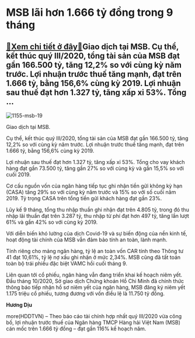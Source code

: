 MSB lãi hơn 1.666 tỷ đồng trong 9 tháng
=======================================

[:gift:Xem chi tiết ở đây:gift:](https://hddtvn.com/msb-lai-hon-1-666-ty-dong-trong-9-thang/)Giao dịch tại MSB. Cụ thể, kết thúc quý III/2020, tổng tài sản của MSB đạt gần 166.500 tỷ, tăng 12,2% so với cùng kỳ năm trước. Lợi nhuận trước thuế tăng mạnh, đạt trên 1.666 tỷ, bằng 156,6% cùng kỳ 2019. Lợi nhuận sau thuế đạt hơn 1.327 tỷ, tăng xấp xỉ 53%. Tổng …
-------------------------------------------------------------------------------------------------------------------------------------------------------------------------------------------------------------------------------------------------------------------------





![1155-msb-19](https://hddtvn.com/wp-content/uploads/2021/01/1155_MSB_19.jpg "Giao dịch tại MSB.")


Giao dịch tại MSB.



Cụ thể, kết thúc quý III/2020, tổng tài sản của MSB đạt gần 166.500 tỷ, tăng 12,2% so với cùng kỳ năm trước. Lợi nhuận trước thuế tăng mạnh, đạt trên 1.666 tỷ, bằng 156,6% cùng kỳ 2019.


Lợi nhuận sau thuế đạt hơn 1.327 tỷ, tăng xấp xỉ 53%. Tổng cho vay khách hàng đạt gần 73.500 tỷ, tăng gần 27% so với cùng kỳ và gần 15,5% so với cuối 2019.


Cơ cấu nguồn vốn của ngân hàng tiếp tục ghi nhận tiền gửi không kỳ hạn (CASA) tăng 29% so với cùng kỳ năm trước và 15% so với số cuối năm 2019. Tỷ trọng CASA trên tổng tiền gửi khách hàng đạt gần 23%.


Lũy kế 9 tháng, tổng thu nhập thuần ghi nhận đạt trên 4.805 tỷ, trong đó thu nhập lãi thuần đạt trên 3.287 tỷ, thu nhập từ phí đạt hơn 497 tỷ, tăng lần lượt 61% và gần 42% so với cùng kỳ 2019.


Với diễn biến khó lường của dịch Covid-19 và sự biến động của nền kinh tế, hoạt động tài chính của MSB vẫn đảm bảo tính an toàn, lành mạnh.


Tính riêng cho mảng ngân hàng, tỷ lệ an toàn vốn CAR tính theo Thông tư 41 đạt 10,61%, tỷ lệ nợ xấu ghi nhận ở mức 2,34%. MSB cũng đã tất toán toàn bộ trái phiếu đặc biệt VAMC hồi cuối tháng 9.


Liên quan tới cổ phiếu, ngân hàng vẫn đang triển khai kế hoạch niêm yết. Đầu tháng 10/2020, Sở giao dịch Chứng khoán Hồ Chi Minh đã chính thức thông báo tiếp nhận hồ sơ niêm yết của ngân hàng, MSB đăng ký niêm yết 1.175 triệu cổ phiếu, tương đương với vốn điều lệ là 11.750 tỷ đồng.




**Hương Dịu**



more(HDDTVN) – Theo báo cáo tài chính hợp nhất quý III/2020 vừa công bố, lợi nhuận trước thuế của Ngân hàng TMCP Hàng hải Việt Nam (MSB) cán mốc trên 1.666 tỷ đồng – đạt gần 116% kế hoạch năm.

